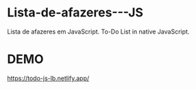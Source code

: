 # Lista-de-afazeres---JS
Lista de afazeres em JavaScript. To-Do List in native JavaScript.

# DEMO
https://todo-js-lb.netlify.app/
